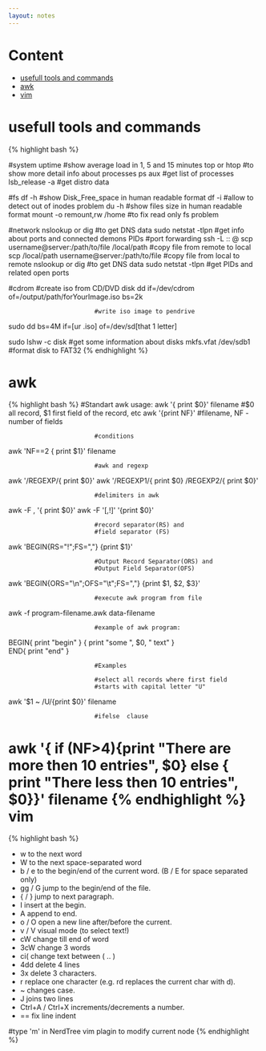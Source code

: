 ```yaml
---
layout: notes
---
```


Content
=================
  
  * [usefull tools and commands](#usefulltoolsandcommands)
  * [awk](#awk)
  * [vim](#vim)

usefull tools and commands
============
{% highlight bash %}

#system
uptime                    #show average load in 1, 5 and 15 minutes
top or htop               #to show more detail info about processes
ps aux                    #get list of processes 
lsb_release -a            #get distro data

#fs
df -h                      #show Disk_Free_space in human readable format
df -i                      #allow to detect out of inodes problem
du -h                      #show files size in human readable format
mount -o remount,rw /home  #to fix read only fs problem

#network
nslookup or dig            #to get DNS data
sudo netstat -tlpn         #get info about ports and connected demons PIDs
                           #port forwarding 
ssh -L <local port>:<remote computer>:<remote port> <user>@<remote ip>
scp username@server:/path/to/file /local/path #copy file from remote to local
scp /local/path username@server:/path/to/file #copy file from local to remote
nslookup or dig            #to get DNS data
sudo netstat -tlpn         #get PIDs and related open ports

#cdrom
                            #create iso from CD/DVD disk
dd if=/dev/cdrom of=/output/path/forYourImage.iso bs=2k
                            
                            #write iso image to pendrive
sudo dd bs=4M if=[ur .iso] of=/dev/sd[that 1 letter]

sudo lshw -c disk           #get some information about disks
mkfs.vfat /dev/sdb1         #format disk to FAT32
{% endhighlight %}

awk
============
{% highlight bash %}
                            #Standart awk usage:
awk '{ print $0}' filename  #$0 all record, $1 first field of the record, etc
awk '{print NF}'            #filename, NF - number of fields
                            
                            #conditions
awk 'NF==2 { print $1}' filename
                            
                            #awk and regexp
awk '/REGEXP/{ print $0}'
awk '/REGEXP1/{ print $0} /REGEXP2/{ print $0}'
                            
                            #delimiters in awk
awk -F , '{ print $0}'
awk -F '[,!]' '{print $0}'
                            
                            #record separator(RS) and 
                            #field separator (FS)
awk 'BEGIN{RS="!";FS=","} {print $1}'

                            #Output Record Separator(ORS) and 
                            #Output Field Separator(OFS)
awk 'BEGIN{ORS="\n";OFS="\t";FS=","} {print $1, $2, $3}'

                            #execute awk program from file
awk -f program-filename.awk data-filename

                            #example of awk program:
BEGIN{
    print "begin"
}
{
    print "some ", $0, " text"
}               
END{
    print "end"
}

                            #Examples
                            
                            #select all records where first field 
                            #starts with capital letter "U"
awk '$1 ~ /U/{print $0}' filename

                            #ifelse  clause
awk '{ if (NF>4){print "There are more then 10 entries", $0} 
       else { print "There less then 10 entries", $0}}' filename
{% endhighlight %}
vim
============
{% highlight bash %}
- w      to the next word
- W      to the next space-separated word
- b / e  to the begin/end of the current word. (B / E for space separated only)
- gg / G jump to the begin/end of the file.
- { / }  jump to next paragraph.
- I      insert at the begin.
- A      append to end.
- o / O  open a new line after/before the current.
- v / V  visual mode (to select text!)
- cW     change till end of word
- 3cW    change 3 words
- ci(    change text between ( .. )
- 4dd    delete 4 lines
- 3x     delete 3 characters.
- r      replace one character (e.g. rd replaces the current char with d).
- ~      changes case.
- J      joins two lines
- Ctrl+A / Ctrl+X increments/decrements a number.
- ==     fix line indent

#type 'm' in NerdTree vim plagin to modify current node
{% endhighlight %}
